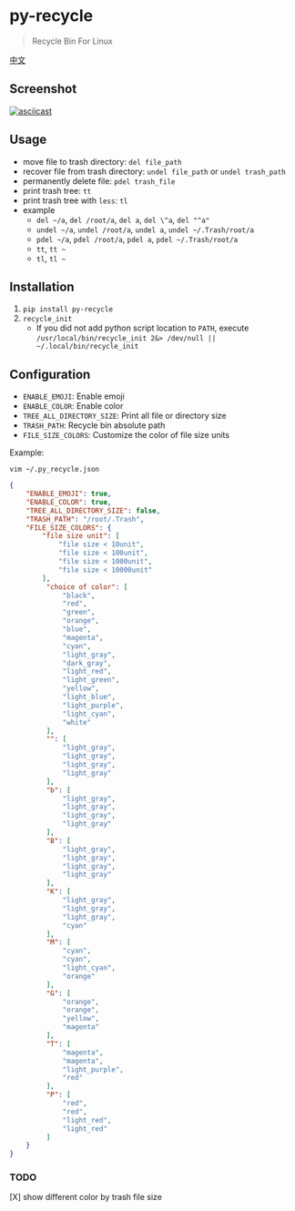 # py-recycle
> Recycle Bin For Linux

[中文](./README_CN.md)

## Screenshot
[![asciicast](https://asciinema.org/a/435392.svg)](https://asciinema.org/a/435392)


## Usage
- move file to trash directory: `del file_path`
- recover file from trash directory: `undel file_path` or `undel trash_path`
- permanently delete file: `pdel trash_file`
- print trash tree: `tt`
- print trash tree with `less`: `tl`
- example
    - `del ~/a`, `del /root/a`, `del a`, `del \^a`, `del "^a"`
    - `undel ~/a`, `undel /root/a`, `undel a`, `undel ~/.Trash/root/a`
    - `pdel ~/a`, `pdel /root/a`, `pdel a`, `pdel ~/.Trash/root/a`
    - `tt`, `tt ~`
    - `tl`, `tl ~`

## Installation
1. `pip install py-recycle`
2. `recycle_init`
    - If you did not add python script location to `PATH`, execute `/usr/local/bin/recycle_init 2&> /dev/null || ~/.local/bin/recycle_init`

## Configuration
- `ENABLE_EMOJI`: Enable emoji
- `ENABLE_COLOR`: Enable color
- `TREE_ALL_DIRECTORY_SIZE`: Print all file or directory size
- `TRASH_PATH`: Recycle bin absolute path
- `FILE_SIZE_COLORS`: Customize the color of file size units

Example:

`vim ~/.py_recycle.json`

```Json
{
    "ENABLE_EMOJI": true,
    "ENABLE_COLOR": true,
    "TREE_ALL_DIRECTORY_SIZE": false,
    "TRASH_PATH": "/root/.Trash",
    "FILE_SIZE_COLORS": {
        "file size unit": [
            "file size < 10unit",
            "file size < 100unit",
            "file size < 1000unit",
            "file size < 10000unit"
        ],
         "choice of color": [
             "black",
             "red",
             "green",
             "orange",
             "blue",
             "magenta",
             "cyan",
             "light_gray",
             "dark_gray",
             "light_red",
             "light_green",
             "yellow",
             "light_blue",
             "light_purple",
             "light_cyan",
             "white"
         ],
         "": [
             "light_gray",
             "light_gray",
             "light_gray",
             "light_gray"
         ],
         "b": [
             "light_gray",
             "light_gray",
             "light_gray",
             "light_gray"
         ],
         "B": [
             "light_gray",
             "light_gray",
             "light_gray",
             "light_gray"
         ],
         "K": [
             "light_gray",
             "light_gray",
             "light_gray",
             "cyan"
         ],
         "M": [
             "cyan",
             "cyan",
             "light_cyan",
             "orange"
         ],
         "G": [
             "orange",
             "orange",
             "yellow",
             "magenta"
         ],
         "T": [
             "magenta",
             "magenta",
             "light_purple",
             "red"
         ],
         "P": [
             "red",
             "red",
             "light_red",
             "light_red"
         ]
    }
}
```

### TODO
[X] show different color by trash file size
